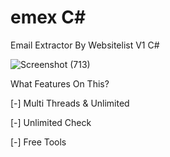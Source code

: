 # emex C#
Email Extractor By Websitelist V1 C#

![Screenshot (713)](https://github.com/spammarket/emex/assets/140680760/9d731120-7cd2-452e-a512-ab444e548f14)

What Features On This?

[-] Multi Threads & Unlimited

[-] Unlimited Check

[-] Free Tools 
